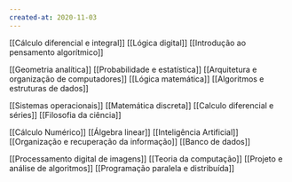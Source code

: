 ```yaml
---
created-at: 2020-11-03
---
```


[[Cálculo diferencial e integral]]
[[Lógica digital]]
[[Introdução ao pensamento algorítmico]]

[[Geometria analítica]]
[[Probabilidade e estatística]]
[[Arquitetura e organização de computadores]]
[[Lógica matemática]]
[[Algoritmos e estruturas de dados]]

[[Sistemas operacionais]]
[[Matemática discreta]]
[[Calculo diferencial e séries]]
[[Filosofia da ciência]]

[[Cálculo Numérico]]
[[Álgebra linear]]
[[Inteligência Artificial]]
[[Organização e recuperação da informação]]
[[Banco de dados]]

[[Processamento digital de imagens]]
[[Teoria da computação]]
[[Projeto e análise de algoritmos]]
[[Programação paralela e distribuída]]
